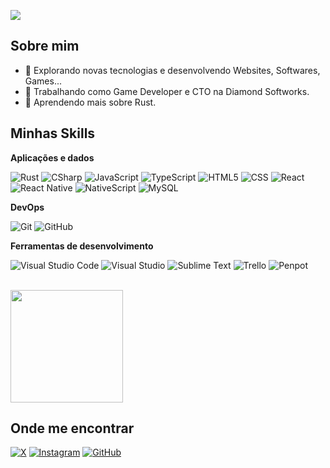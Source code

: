 ![](https://komarev.com/ghpvc/?username=Ramon-Relphi&color=006bed)

## Sobre mim

- 🤔 Explorando novas tecnologias e desenvolvendo Websites, Softwares, Games...
- 💼 Trabalhando como Game Developer e CTO na Diamond Softworks.
- 🌱 Aprendendo mais sobre Rust.

## Minhas Skills

**Aplicações e dados**

![Rust](https://img.shields.io/badge/-Rust-333333?style=flat&logo=rust&logoColor=FF7400)
![CSharp](https://img.shields.io/badge/-C%23-333333?style=flat&logo=CSharp&logoColor=BC00FF)
![JavaScript](https://img.shields.io/badge/-JavaScript-333333?style=flat&logo=javascript)
![TypeScript](https://img.shields.io/badge/-TypeScript-333333?style=flat&logo=TypeScript&logoColor=007396)
![HTML5](https://img.shields.io/badge/-HTML5-333333?style=flat&logo=HTML5)
![CSS](https://img.shields.io/badge/-CSS-333333?style=flat&logo=CSS3&logoColor=1572B6)
![React](https://img.shields.io/badge/-React-333333?style=flat&logo=react)
![React Native](https://img.shields.io/badge/-React%20Native-333333?style=flat&logo=react)
![NativeScript](https://img.shields.io/badge/-NativeScript-333333?style=flat&logo=nativescript)
![MySQL](https://img.shields.io/badge/-MySQL-333333?style=flat&logo=mysql)

**DevOps**

![Git](https://img.shields.io/badge/-Git-333333?style=flat&logo=git)
![GitHub](https://img.shields.io/badge/-GitHub-333333?style=flat&logo=github)

**Ferramentas de desenvolvimento**

![Visual Studio Code](https://img.shields.io/badge/-Visual%20Studio%20Code-333333?style=flat&logo=visual-studio-code&logoColor=007ACC)
![Visual Studio](https://img.shields.io/badge/-Visual%20Studio-333333?style=flat&logo=visual-studio&logoColor=BC00FF)
![Sublime Text](https://img.shields.io/badge/-Sublime%20Text-333333?style=flat&logo=sublime-text&logoColor=FFA200)
![Trello](https://img.shields.io/badge/-Trello-333333?style=flat&logo=trello&logoColor=2596be)
![Penpot](https://img.shields.io/badge/-Penpot-333333?style=flat&logo=penpot&logoColor=ffffff)

<br/>

<a href="https://github.com/Ramon-Relphi" title="Perfil do Iuri">
  <img height="180em" src="https://github-readme-stats.vercel.app/api?username=Ramon-Relphi&theme=dracula&show_icons=true" />
</a>

## Onde me encontrar

[![X](https://img.shields.io/badge/-Ramon%20Relphi-blue?style=flat-square&logo=x&logoColor=white&link=https://x.com/Ramon_Relphi)](https://x.com/Ramon_Relphi)
[![Instagram](https://img.shields.io/badge/-Ramon%20Maximoo-006bed?style=flat-square&logo=instagram&logoColor=white&link=https://instagram.com/ramon.maximoo)](https://instagram.com/ramon.maximoo)
[![GitHub](https://img.shields.io/github/followers/Ramon-Relphi?label=follow&style=social)](https://github.com/Ramon-Relphi)
